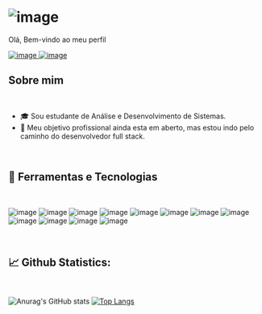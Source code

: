 #     ![image](https://img.icons8.com/dusk/64/000000/java-coffee-cup-logo.png)
</center> Olá, Bem-vindo ao meu perfil </center>

<br>

[![image](https://user-images.githubusercontent.com/80162033/114620991-8ec6b200-9c82-11eb-8a18-6255c0a1ba6f.png) ](https://www.linkedin.com/in/grenda-carla-ferreira-silva-69bb4a1b9/)  [![image](https://user-images.githubusercontent.com/80162033/115641472-8d832e00-a2ef-11eb-9cd7-87d79be6b497.png) ](https://github.com/GrendaCarla)



##  Sobre mim


<br>

* 🎓 Sou estudante de Análise e Desenvolvimento de Sistemas.
* 🔭 Meu objetivo profissional ainda esta em aberto, mas estou indo pelo caminho do desenvolvedor full stack.

<br>
  
## 🔧 Ferramentas e Tecnologias

<br>

![image](https://img.shields.io/badge/C-67076C?style=for-the-badge&logo=c&logoColor=white) ![image](https://img.shields.io/badge/C%2B%2B-740A96?style=for-the-badge&logo=c%2B%2B&logoColor=white) ![image](https://img.shields.io/badge/C%23-7933aa?style=for-the-badge&logo=c-sharp&logoColor=white)          ![image](https://img.shields.io/badge/Java-6932bd?style=for-the-badge&logo=java&logoColor=white) ![image](https://img.shields.io/badge/Python-6543cf?style=for-the-badge&logo=python&logoColor=white)          ![image](https://img.shields.io/badge/HTML-4f52de?style=for-the-badge&logo=html5&logoColor=white) ![image](https://img.shields.io/badge/JavaScript-728aea?style=for-the-badge&logo=javascript&logoColor=white) ![image](https://img.shields.io/badge/CSS-72afea?&style=for-the-badge&logo=css3&logoColor=white)           ![image](https://img.shields.io/badge/Dart-73d4ed?style=for-the-badge&logo=dart&logoColor=white) ![image](https://img.shields.io/badge/Flutter-5bdbcb?style=for-the-badge&logo=flutter&logoColor=white)       ![image](https://img.shields.io/badge/Microsoft_SQL_Server-54e4a2?style=for-the-badge&logo=microsoft-sql-server&logoColor=white) ![image](https://img.shields.io/badge/MySQL-7ced8d?style=for-the-badge&logo=mysql&logoColor=white)
 
<br>

## 📈 Github Statistics:

<br>

![Anurag's GitHub stats](https://github-readme-stats.vercel.app/api?username=GrendaCarla&show_icons=true&hide=issues&bg_color=230E3E&text_color=8692FB&icon_color=F01A80&title_color=59CCBA)      [![Top Langs](https://github-readme-stats.vercel.app/api/top-langs/?username=GrendaCarla&layout=compact&bg_color=230E3E&text_color=F01A80&icon_color=F01A80&title_color=8692FB)](https://github.com/anuraghazra/github-readme-stats)



